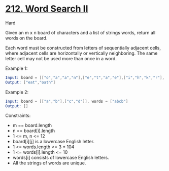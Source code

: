 # [212. Word Search II](https://leetcode.com/problems/word-search-ii/)

Hard

Given an m x n board of characters and a list of strings words, return all words on the board.

Each word must be constructed from letters of sequentially adjacent cells, where adjacent cells are horizontally or vertically neighboring. The same letter cell may not be used more than once in a word.

Example 1:

```s
Input: board = [["o","a","a","n"],["e","t","a","e"],["i","h","k","r"],["i","f","l","v"]], words = ["oath","pea","eat","rain"]
Output: ["eat","oath"]
```

Example 2:

```s
Input: board = [["a","b"],["c","d"]], words = ["abcb"]
Output: []
``` 

Constraints:

- m == board.length
- n == board[i].length
- 1 <= m, n <= 12
- board[i][j] is a lowercase English letter.
- 1 <= words.length <= 3 * 104
- 1 <= words[i].length <= 10
- words[i] consists of lowercase English letters.
- All the strings of words are unique.

